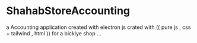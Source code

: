 # ShahabStoreAccounting

a Accounting application created with electron js crated with (( pure js , css + tailwind , html )) for a bicklye shop ...
